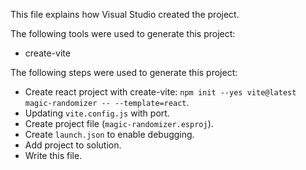 This file explains how Visual Studio created the project.

The following tools were used to generate this project:
- create-vite

The following steps were used to generate this project:
- Create react project with create-vite: `npm init --yes vite@latest magic-randomizer -- --template=react`.
- Updating `vite.config.js` with port.
- Create project file (`magic-randomizer.esproj`).
- Create `launch.json` to enable debugging.
- Add project to solution.
- Write this file.
